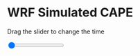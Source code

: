 <h1>WRF Simulated CAPE</h1>
<p>Drag the slider to change the time</p>

<div class="slidecontainer">
<input oninput='setImage(this)' class="slider" type="range" min="0" max="49" value="0" step="1" />
<img id='img'/>
</div>

<script>
var img = document.getElementById('img');
var img_array = ['/assets/images/wrf/cp_wrfout_d01_2020-06-18_12:00:00.png',
'/assets/images/wrf/cp_wrfout_d01_2020-06-18_13:00:00.png',
'/assets/images/wrf/cp_wrfout_d01_2020-06-18_14:00:00.png',
'/assets/images/wrf/cp_wrfout_d01_2020-06-18_15:00:00.png',
'/assets/images/wrf/cp_wrfout_d01_2020-06-18_16:00:00.png',
'/assets/images/wrf/cp_wrfout_d01_2020-06-18_17:00:00.png',
'/assets/images/wrf/cp_wrfout_d01_2020-06-18_18:00:00.png',
'/assets/images/wrf/cp_wrfout_d01_2020-06-18_19:00:00.png',
'/assets/images/wrf/cp_wrfout_d01_2020-06-18_20:00:00.png',
'/assets/images/wrf/cp_wrfout_d01_2020-06-18_21:00:00.png',
'/assets/images/wrf/cp_wrfout_d01_2020-06-18_22:00:00.png',
'/assets/images/wrf/cp_wrfout_d01_2020-06-18_23:00:00.png',
'/assets/images/wrf/cp_wrfout_d01_2020-06-19_00:00:00.png',
'/assets/images/wrf/cp_wrfout_d01_2020-06-19_01:00:00.png',
'/assets/images/wrf/cp_wrfout_d01_2020-06-19_02:00:00.png',
'/assets/images/wrf/cp_wrfout_d01_2020-06-19_03:00:00.png',
'/assets/images/wrf/cp_wrfout_d01_2020-06-19_04:00:00.png',
'/assets/images/wrf/cp_wrfout_d01_2020-06-19_05:00:00.png',
'/assets/images/wrf/cp_wrfout_d01_2020-06-19_06:00:00.png',
'/assets/images/wrf/cp_wrfout_d01_2020-06-19_07:00:00.png',
'/assets/images/wrf/cp_wrfout_d01_2020-06-19_08:00:00.png',
'/assets/images/wrf/cp_wrfout_d01_2020-06-19_09:00:00.png',
'/assets/images/wrf/cp_wrfout_d01_2020-06-19_10:00:00.png',
'/assets/images/wrf/cp_wrfout_d01_2020-06-19_11:00:00.png',
'/assets/images/wrf/cp_wrfout_d01_2020-06-19_12:00:00.png',
'/assets/images/wrf/cp_wrfout_d01_2020-06-19_13:00:00.png',
'/assets/images/wrf/cp_wrfout_d01_2020-06-19_14:00:00.png',
'/assets/images/wrf/cp_wrfout_d01_2020-06-19_15:00:00.png',
'/assets/images/wrf/cp_wrfout_d01_2020-06-19_16:00:00.png',
'/assets/images/wrf/cp_wrfout_d01_2020-06-19_17:00:00.png',
'/assets/images/wrf/cp_wrfout_d01_2020-06-19_18:00:00.png',
'/assets/images/wrf/cp_wrfout_d01_2020-06-19_19:00:00.png',
'/assets/images/wrf/cp_wrfout_d01_2020-06-19_20:00:00.png',
'/assets/images/wrf/cp_wrfout_d01_2020-06-19_21:00:00.png',
'/assets/images/wrf/cp_wrfout_d01_2020-06-19_22:00:00.png',
'/assets/images/wrf/cp_wrfout_d01_2020-06-19_23:00:00.png',
'/assets/images/wrf/cp_wrfout_d01_2020-06-20_00:00:00.png',
'/assets/images/wrf/cp_wrfout_d01_2020-06-20_01:00:00.png',
'/assets/images/wrf/cp_wrfout_d01_2020-06-20_02:00:00.png',
'/assets/images/wrf/cp_wrfout_d01_2020-06-20_03:00:00.png',
'/assets/images/wrf/cp_wrfout_d01_2020-06-20_04:00:00.png',
'/assets/images/wrf/cp_wrfout_d01_2020-06-20_05:00:00.png',
'/assets/images/wrf/cp_wrfout_d01_2020-06-20_06:00:00.png',
'/assets/images/wrf/cp_wrfout_d01_2020-06-20_07:00:00.png',
'/assets/images/wrf/cp_wrfout_d01_2020-06-20_08:00:00.png',
'/assets/images/wrf/cp_wrfout_d01_2020-06-20_09:00:00.png',
'/assets/images/wrf/cp_wrfout_d01_2020-06-20_10:00:00.png',
'/assets/images/wrf/cp_wrfout_d01_2020-06-20_11:00:00.png',
'/assets/images/wrf/cp_wrfout_d01_2020-06-20_12:00:00.png',];
function setImage(obj)
{
        var value = obj.value;
        img.src = img_array[value];

}
</script>
